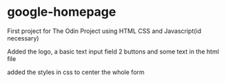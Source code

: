 # google-homepage

First project for The Odin Project using HTML CSS and Javascript(id necessary)


Added the logo, a basic text input field 2 buttons and some text in the html file

added the styles in css to center the whole form
